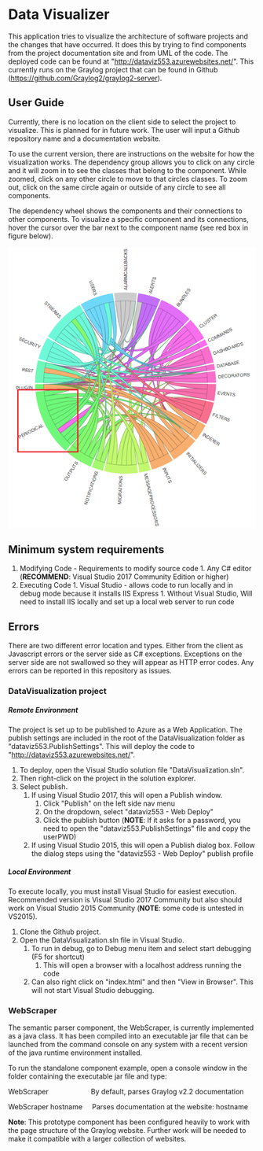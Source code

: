 # Data Visualizer
This application tries to visualize the architecture of software projects and the changes that have occurred. It does this by trying to find components from the project documentation site and from UML of the code. The deployed code can be found at  "http://dataviz553.azurewebsites.net/". This currently runs on the Graylog project that can be found in Github (https://github.com/Graylog2/graylog2-server).

## User Guide
Currently, there is no location on the client side to select the project to visualize. This is planned for in future work. The user will input a Github repository name and a documentation website.

To use the current version, there are instructions on the website for how the visualization works. The dependency group allows you to click on any circle and it will zoom in to see the classes that belong to the component. While zoomed, click on any other circle to move to that circles classes. To zoom out, click on the same circle again or outside of any circle to see all components.

The dependency wheel shows the components and their connections to other components. To visualize a specific component and its connections, hover the cursor over the bar next to the component name (see red box in figure below).

![Dependency Wheel](/images/DependencyWheel.png)

## Minimum system requirements
1. Modifying Code - Requirements to modify source code
        1. Any C# editor (**RECOMMEND**: Visual Studio 2017 Community Edition or higher)
1. Executing Code
        1. Visual Studio - allows code to run locally and in debug mode because it installs IIS Express
        1. Without Visual Studio, Will need to install IIS locally and set up a local web server to run code
                
## Errors
There are two different error location and types. Either from the client as Javascript errors or the server side as C# exceptions. Exceptions on the server side are not swallowed so they will appear as HTTP error codes. Any errors can be reported in this repository as issues.

### DataVisualization project

##### Remote Environment
The project is set up to be published to Azure as a Web Application.
The publish settings are included in the root of the DataVisualization folder as "dataviz553.PublishSettings".
This will deploy the code to "http://dataviz553.azurewebsites.net/".

1. To deploy, open the Visual Studio solution file "DataVisualization.sln".
1. Then right-click on the project in the solution explorer.
1. Select publish.
    1. If using Visual Studio 2017, this will open a Publish window.
        1. Click "Publish" on the left side nav menu
        1. On the dropdown, select "dataviz553 - Web Deploy"
        1. Click the publish button (**NOTE**: If it asks for a password, you need to open the "dataviz553.PublishSettings" file and copy the userPWD)
    1. If using Visual Studio 2015, this will open a Publish dialog box. Follow the dialog steps using the "dataviz553 - Web Deploy" publish profile

##### Local Environment
To execute locally, you must install Visual Studio for easiest execution. Recommended version is Visual Studio 2017 Community but also should work on Visual Studio 2015 Community (**NOTE**: some code is untested in VS2015).

1. Clone the Github project.
1. Open the DataVisualization.sln file in Visual Studio.
    1. To run in debug, go to Debug menu item and select start debugging (F5 for shortcut)
        1. This will open a browser with a localhost address running the code
    1. Can also right click on "index.html" and then "View in Browser". This will not start Visual Studio debugging.

### WebScraper
The semantic parser component, the WebScraper, is currently implemented as a java class. It has been compiled into an executable jar file that can be launched from the command console on any system with a recent version of the java runtime environment installed.

To run the standalone component example, open a console window in the folder containing the executable jar file and type:

WebScraper&nbsp;&nbsp;&nbsp;&nbsp;&nbsp;&nbsp;&nbsp;&nbsp;&nbsp;&nbsp;&nbsp;&nbsp;&nbsp;&nbsp;&nbsp;&nbsp;&nbsp;&nbsp;&nbsp;&nbsp;&nbsp;&nbsp;By default, parses Graylog v2.2 documentation

WebScraper hostname&nbsp;&nbsp;&nbsp;&nbsp;&nbsp;Parses documentation at the website: hostname

**Note**: This prototype component has been configured heavily to work with the page structure of the Graylog website. Further work will be needed to make it compatible with a larger collection of websites.

